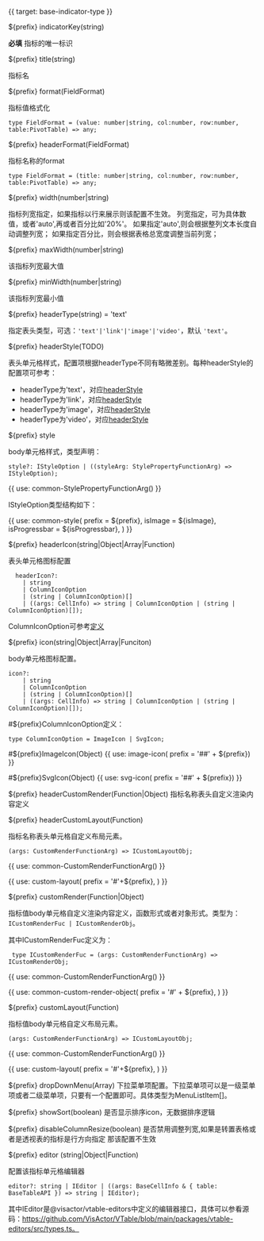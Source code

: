 
{{ target: base-indicator-type }}

${prefix} indicatorKey(string)

**必填**  指标的唯一标识

${prefix} title(string)

指标名

${prefix} format(FieldFormat)

指标值格式化
```
type FieldFormat = (value: number|string, col:number, row:number, table:PivotTable) => any;
  ```

${prefix} headerFormat(FieldFormat)

指标名称的format
```
type FieldFormat = (title: number|string, col:number, row:number, table:PivotTable) => any;
  ```

${prefix} width(number|string)

指标列宽指定，如果指标以行来展示则该配置不生效。
列宽指定，可为具体数值，或者'auto',再或者百分比如'20%'。
如果指定'auto',则会根据整列文本长度自动调整列宽；
如果指定百分比，则会根据表格总宽度调整当前列宽；

${prefix} maxWidth(number|string)

该指标列宽最大值

${prefix} minWidth(number|string)

该指标列宽最小值

${prefix} headerType(string) = 'text'

指定表头类型，可选：`'text'|'link'|'image'|'video'`，默认 `'text'`。

${prefix} headerStyle(TODO)

表头单元格样式，配置项根据headerType不同有略微差别。每种headerStyle的配置项可参考：

- headerType为'text'，对应[headerStyle](../option/PivotTable-columns-text#headerStyle.bgColor)
- headerType为'link'，对应[headerStyle](../option/PivotTable-columns-link#headerStyle.bgColor)
- headerType为'image'，对应[headerStyle](../option/PivotTable-columns-image#headerStyle.bgColor)
- headerType为'video'，对应[headerStyle](../option/PivotTable-columns-image#headerStyle.bgColor)

${prefix} style

body单元格样式，类型声明：
```
style?: IStyleOption | ((styleArg: StylePropertyFunctionArg) => IStyleOption);
```
{{ use: common-StylePropertyFunctionArg() }}

IStyleOption类型结构如下：

{{ use: common-style(
  prefix = ${prefix},
  isImage = ${isImage},
  isProgressbar = ${isProgressbar},
) }}

${prefix} headerIcon(string|Object|Array|Function)

表头单元格图标配置

```
  headerIcon?:
    | string
    | ColumnIconOption
    | (string | ColumnIconOption)[]
    | ((args: CellInfo) => string | ColumnIconOption | (string | ColumnIconOption)[]);
```

ColumnIconOption可参考[定义](/zh/option.html#PivotTable-indicators-text.icon.ColumnIconOption定义：)

${prefix} icon(string|Object|Array|Funciton)

body单元格图标配置。

```
icon?:
    | string
    | ColumnIconOption
    | (string | ColumnIconOption)[]
    | ((args: CellInfo) => string | ColumnIconOption | (string | ColumnIconOption)[]);
```
#${prefix}ColumnIconOption定义：
```
type ColumnIconOption = ImageIcon | SvgIcon;
```
#${prefix}ImageIcon(Object)
{{ use: image-icon(  prefix = '##' + ${prefix}) }}

#${prefix}SvgIcon(Object)
{{ use: svg-icon(  prefix = '##' + ${prefix}) }}

${prefix} headerCustomRender(Function|Object)
指标名称表头自定义渲染内容定义

${prefix} headerCustomLayout(Function)

指标名称表头单元格自定义布局元素。

```
(args: CustomRenderFunctionArg) => ICustomLayoutObj;
```
{{ use: common-CustomRenderFunctionArg() }}

{{ use: custom-layout(
    prefix =  '#'+${prefix},
) }}

${prefix} customRender(Function|Object)

指标值body单元格自定义渲染内容定义，函数形式或者对象形式。类型为：`ICustomRenderFuc | ICustomRenderObj`。

其中ICustomRenderFuc定义为：
```
 type ICustomRenderFuc = (args: CustomRenderFunctionArg) => ICustomRenderObj;
```
{{ use: common-CustomRenderFunctionArg() }}

{{ use: common-custom-render-object(
  prefix = '#' + ${prefix},
) }}

${prefix} customLayout(Function)

指标值body单元格自定义布局元素。

```
(args: CustomRenderFunctionArg) => ICustomLayoutObj;
```
{{ use: common-CustomRenderFunctionArg() }}

{{ use: custom-layout(
    prefix =  '#'+${prefix},
) }}

${prefix} dropDownMenu(Array)
下拉菜单项配置。下拉菜单项可以是一级菜单项或者二级菜单项，只要有一个配置即可。具体类型为MenuListItem[]。

${prefix} showSort(boolean)
是否显示排序icon，无数据排序逻辑

${prefix} disableColumnResize(boolean)
是否禁用调整列宽,如果是转置表格或者是透视表的指标是行方向指定 那该配置不生效

${prefix} editor (string|Object|Function)

配置该指标单元格编辑器
```
editor?: string | IEditor | ((args: BaseCellInfo & { table: BaseTableAPI }) => string | IEditor);
```
其中IEditor是@visactor/vtable-editors中定义的编辑器接口，具体可以参看源码：https://github.com/VisActor/VTable/blob/main/packages/vtable-editors/src/types.ts。
